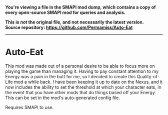 **You're viewing a file in the SMAPI mod dump, which contains a copy of every open-source SMAPI mod
for queries and analysis.**

**This is _not_ the original file, and not necessarily the latest version.**  
**Source repository: https://github.com/Permamiss/Auto-Eat**

----

# Auto-Eat
This mod was made out of a personal desire to be able to focus more on playing the game than managing it. Having to pay constant attention to my Energy was a pain in the butt for me, so I decided to create this Quality-of-Life mod a while back. I have been keeping it up to date on the Nexus, and it now includes the ability to set the threshold at which your character eats, in the event that you have other mods that do things based off your Energy. This can be set in the mod's auto-generated config file.

Requires SMAPI to use.
